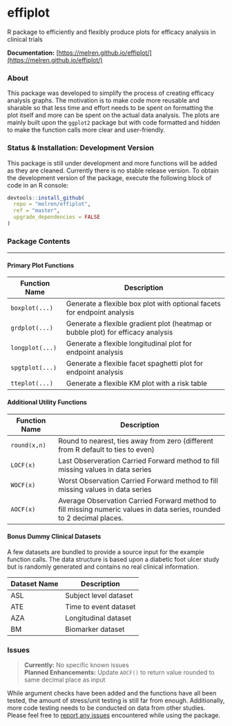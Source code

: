 # effiplot
R package to efficiently and flexibly produce plots for efficacy analysis in clinical trials

**Documentation:** [https://melren.github.io/effiplot/](https://melren.github.io/effiplot/)

### About

This package was developed to simplify the process of creating efficacy analysis graphs. The motivation is to make code more reusable and sharable so that less time and effort needs to be spent on formatting the plot itself and more can be spent on the actual data analysis. The plots are mainly built upon the `ggplot2` package but with code formatted and hidden to make the function calls more clear and user-friendly.

### Status & Installation: Development Version

This package is still under development and more functions will be added as they are cleaned.
Currently there is no stable release version. To obtain the development version of the package, execute the following block of code in an R console:
```r
devtools::install_github(
  repo = "melren/effiplot",
  ref = "master",
  upgrade_dependencies = FALSE
)
```
### Package Contents

---

#### Primary Plot Functions

Function Name | Description
-------------- | ---------------------------------------------------------------
`boxplot(...)` | Generate a flexible box plot with optional facets for endpoint analysis
`grdplot(...)` | Generate a flexible gradient plot (heatmap or bubble plot) for efficacy analysis
`longplot(...)`| Generate a flexible longitudinal plot for endpoint analysis
`spgtplot(...)`| Generate a flexible facet spaghetti plot for endpoint analysis
`tteplot(...)` | Generate a flexible KM plot with a risk table

#### Additional Utility Functions

Function Name | Description
-------------- | ---------------------------------------------------------------
`round(x,n)` | Round to nearest, ties away from zero (different from R default to ties to even) 
`LOCF(x)` | Last Observeration Carried Forward method to fill missing values in data series 
`WOCF(x)` | Worst Observation Carried Forward method to fill missing values in data series
`AOCF(x)` | Average Observation Carried Forward method to fill missing numeric values in data series, rounded to 2 decimal places.

#### Bonus Dummy Clinical Datasets
A few datasets are bundled to provide a source input for the example function calls. The data structure is based upon a diabetic foot ulcer study but is randomly generated and contains no real clinical information.

Dataset Name | Description
-------------- | ---------------------------------------------------------------
ASL | Subject level dataset
ATE | Time to event dataset
AZA | Longitudinal dataset
BM | Biomarker dataset

### Issues
> **Currently:** No specific known issues<br/>
**Planned Enhancements:** Update `AOCF()` to return value rounded to same decimal place as input

While argument checks have been added and the functions have all been tested, the amount of stress/unit testing is still far from enough. Additionally, more code testing needs to be conducted on data from other studies. Please feel free to [report any issues](https://github.com/melren/effiplot/issues) encountered while using the package.
